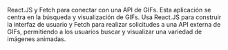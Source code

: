 React.JS y Fetch para conectar con una API de GIFs. Esta aplicación se centra en la búsqueda y visualización de GIFs. Usa React.JS para construir la interfaz de usuario y Fetch para realizar solicitudes a una API externa de GIFs, permitiendo a los usuarios buscar y visualizar una variedad de imágenes animadas.

